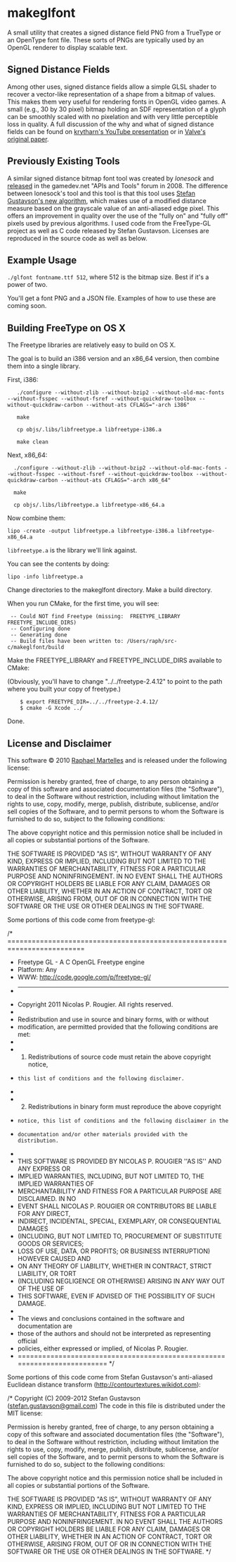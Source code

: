 # makeglfont

A small utility that creates a signed distance field PNG from a TrueType or 
an OpenType font file. These sorts of PNGs are typically used by an OpenGL
renderer to display scalable text.

## Signed Distance Fields

Among other uses, signed distance fields allow a simple GLSL shader to
recover a vector-like representation of a shape from a bitmap of
values. This makes them very useful for rendering fonts in OpenGL
video games. A small (e.g., 30 by 30 pixel) bitmap holding an SDF
representation of a glyph can be smoothly scaled with no pixelation
and with very little perceptible loss in quality. A full discussion of
the why and what of signed distance fields can be found on [krytharn's
YouTube presentation][kyp] or in [Valve's original paper][vop].

[kyp]: http://www.youtube.com/watch?v=CGZRHJvJYIg
[vop]: http://www.valvesoftware.com/publications/2007/SIGGRAPH2007_AlphaTestedMagnification.pdf

## Previously Existing Tools

A similar signed distance bitmap font tool was created by *lonesock*
and [released][lft] in the gamedev.net "APIs and Tools" forum in
2008. The difference between lonesock's tool and this tool is that
this tool uses [Stefan Gustavson's new algorithm][mdm], which makes use of a
modified distance measure based on the grayscale value of an
anti-aliased edge pixel.  This offers an improvement in quality over
the use of the "fully on" and "fully off" pixels used by previous
algorithms. I used code from the FreeType-GL project as well as C code 
released by Stefan Gustavson. Licenses are reproduced in the source
code as well as below.

[lft]: http://www.gamedev.net/topic/491938-signed-distance-bitmap-font-tool/
[mdm]: http://contourtextures.wikidot.com

## Example Usage

`./glfont fontname.ttf 512`, where 512 is the bitmap size. Best if it's a power of two.

You'll get a font PNG and a JSON file. Examples of how to use these are coming soon.

## Building FreeType on OS X

The Freetype libraries are relatively easy to build on OS X.

The goal is to build an i386 version and an x86_64 version, then
combine them into a single library.

First, i386:

       ./configure --without-zlib --without-bzip2 --without-old-mac-fonts --without-fsspec --without-fsref --without-quickdraw-toolbox --without-quickdraw-carbon --without-ats CFLAGS="-arch i386"

       make

       cp objs/.libs/libfreetype.a libfreetype-i386.a

       make clean

Next, x86_64:

      ./configure --without-zlib --without-bzip2 --without-old-mac-fonts --without-fsspec --without-fsref --without-quickdraw-toolbox --without-quickdraw-carbon --without-ats CFLAGS="-arch x86_64"

      make

      cp objs/.libs/libfreetype.a libfreetype-x86_64.a

Now combine them:

    lipo -create -output libfreetype.a libfreetype-i386.a libfreetype-x86_64.a

`libfreetype.a` is the library we'll link against.

You can see the contents by doing:

    lipo -info libfreetype.a

Change directories to the makeglfont directory. Make a build directory.

When you run CMake, for the first time, you will see:

     -- Could NOT find Freetype (missing:  FREETYPE_LIBRARY FREETYPE_INCLUDE_DIRS) 
     -- Configuring done
     -- Generating done
     -- Build files have been written to: /Users/raph/src-c/makeglfont/build

Make the FREETYPE_LIBRARY and FREETYPE_INCLUDE_DIRS available to CMake:

(Obviously, you'll have to change "../../freetype-2.4.12" to point to the path where you built your copy of freetype.)

	    $ export FREETYPE_DIR=../../freetype-2.4.12/
	    $ cmake -G Xcode ../

Done.

## License and Disclaimer

This software &copy; 2010 [Raphael Martelles](http://www.raphm.com)
and is released under the following license:

Permission is hereby granted, free of charge, to any person obtaining
a copy of this software and associated documentation files (the
"Software"), to deal in the Software without restriction, including
without limitation the rights to use, copy, modify, merge, publish,
distribute, sublicense, and/or sell copies of the Software, and to
permit persons to whom the Software is furnished to do so, subject to
the following conditions:

The above copyright notice and this permission notice shall be included in
all copies or substantial portions of the Software.

THE SOFTWARE IS PROVIDED "AS IS", WITHOUT WARRANTY OF ANY KIND, EXPRESS OR
IMPLIED, INCLUDING BUT NOT LIMITED TO THE WARRANTIES OF MERCHANTABILITY,
FITNESS FOR A PARTICULAR PURPOSE AND NONINFRINGEMENT. IN NO EVENT SHALL THE
AUTHORS OR COPYRIGHT HOLDERS BE LIABLE FOR ANY CLAIM, DAMAGES OR OTHER
LIABILITY, WHETHER IN AN ACTION OF CONTRACT, TORT OR OTHERWISE, ARISING FROM,
OUT OF OR IN CONNECTION WITH THE SOFTWARE OR THE USE OR OTHER DEALINGS IN
THE SOFTWARE.

Some portions of this code come from freetype-gl:

/* =========================================================================
 * Freetype GL - A C OpenGL Freetype engine
 * Platform:    Any
 * WWW:         http://code.google.com/p/freetype-gl/
 * -------------------------------------------------------------------------
 * Copyright 2011 Nicolas P. Rougier. All rights reserved.
 *
 * Redistribution and use in source and binary forms, with or without
 * modification, are permitted provided that the following conditions are met:
 *
 *  1. Redistributions of source code must retain the above copyright notice,
 *     this list of conditions and the following disclaimer.
 *
 *  2. Redistributions in binary form must reproduce the above copyright
 *     notice, this list of conditions and the following disclaimer in the
 *     documentation and/or other materials provided with the distribution.
 *
 * THIS SOFTWARE IS PROVIDED BY NICOLAS P. ROUGIER ''AS IS'' AND ANY EXPRESS OR
 * IMPLIED WARRANTIES, INCLUDING, BUT NOT LIMITED TO, THE IMPLIED WARRANTIES OF
 * MERCHANTABILITY AND FITNESS FOR A PARTICULAR PURPOSE ARE DISCLAIMED. IN NO
 * EVENT SHALL NICOLAS P. ROUGIER OR CONTRIBUTORS BE LIABLE FOR ANY DIRECT,
 * INDIRECT, INCIDENTAL, SPECIAL, EXEMPLARY, OR CONSEQUENTIAL DAMAGES
 * (INCLUDING, BUT NOT LIMITED TO, PROCUREMENT OF SUBSTITUTE GOODS OR SERVICES;
 * LOSS OF USE, DATA, OR PROFITS; OR BUSINESS INTERRUPTION) HOWEVER CAUSED AND
 * ON ANY THEORY OF LIABILITY, WHETHER IN CONTRACT, STRICT LIABILITY, OR TORT
 * (INCLUDING NEGLIGENCE OR OTHERWISE) ARISING IN ANY WAY OUT OF THE USE OF
 * THIS SOFTWARE, EVEN IF ADVISED OF THE POSSIBILITY OF SUCH DAMAGE.
 *
 * The views and conclusions contained in the software and documentation are
 * those of the authors and should not be interpreted as representing official
 * policies, either expressed or implied, of Nicolas P. Rougier.
 * ========================================================================= */

Some portions of this code come from Stefan Gustavson's anti-aliased Euclidean
distance transform (http://contourtextures.wikidot.com):

/*
 Copyright (C) 2009-2012 Stefan Gustavson (stefan.gustavson@gmail.com)
 The code in this file is distributed under the MIT license:
 
 Permission is hereby granted, free of charge, to any person obtaining a copy
 of this software and associated documentation files (the "Software"), to deal
 in the Software without restriction, including without limitation the rights
 to use, copy, modify, merge, publish, distribute, sublicense, and/or sell
 copies of the Software, and to permit persons to whom the Software is
 furnished to do so, subject to the following conditions:
 
 The above copyright notice and this permission notice shall be included in
 all copies or substantial portions of the Software.
 
 THE SOFTWARE IS PROVIDED "AS IS", WITHOUT WARRANTY OF ANY KIND, EXPRESS OR
 IMPLIED, INCLUDING BUT NOT LIMITED TO THE WARRANTIES OF MERCHANTABILITY,
 FITNESS FOR A PARTICULAR PURPOSE AND NONINFRINGEMENT. IN NO EVENT SHALL THE
 AUTHORS OR COPYRIGHT HOLDERS BE LIABLE FOR ANY CLAIM, DAMAGES OR OTHER
 LIABILITY, WHETHER IN AN ACTION OF CONTRACT, TORT OR OTHERWISE, ARISING FROM,
 OUT OF OR IN CONNECTION WITH THE SOFTWARE OR THE USE OR OTHER DEALINGS IN
 THE SOFTWARE.
 */

